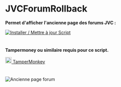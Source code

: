 # **JVCForumRollback**

**Permet d'afficher l'ancienne page des forums JVC :**

[![Installer / Mettre à jour Script](https://img.shields.io/badge/Installer%20/%20Mettre%20%C3%A0%20jour%20Script-Green?style=for-the-badge&color=1E971E)](https://github.com/Roadou/JVCForumRollback/raw/main/JVCForumRollback.user.js)

#

**Tampermoney ou similaire requis pour ce script.**

<a href="https://www.tampermonkey.net/index.php" target="_blank"><img src="https://www.tampermonkey.net/favicon.ico" alt="TamperMonkey" width="20"/> TamperMonkey</a>

#

![Ancienne page forum](https://jvflux.fr/images/2/2e/forum_accueil_jeuxvideo.com_blabla.png)
